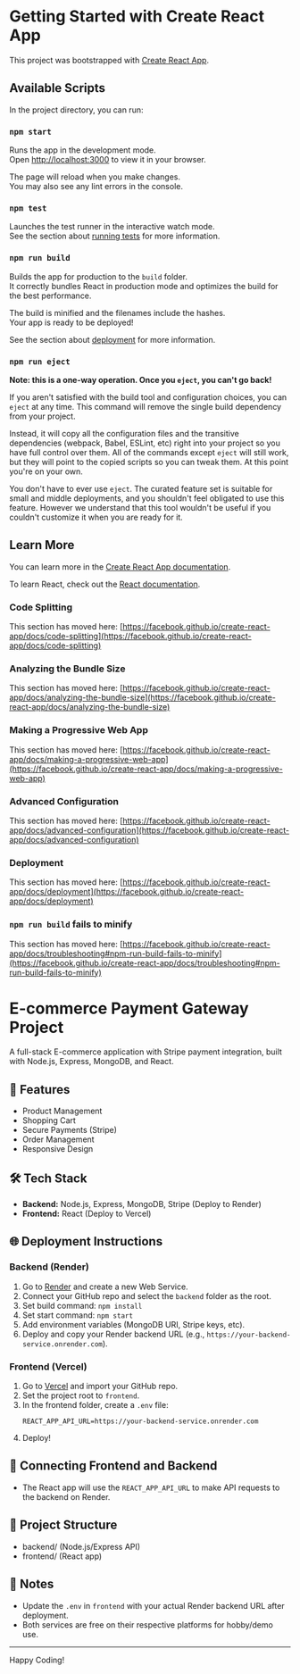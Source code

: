 # Getting Started with Create React App

This project was bootstrapped with [Create React App](https://github.com/facebook/create-react-app).

## Available Scripts

In the project directory, you can run:

### `npm start`

Runs the app in the development mode.\
Open [http://localhost:3000](http://localhost:3000) to view it in your browser.

The page will reload when you make changes.\
You may also see any lint errors in the console.

### `npm test`

Launches the test runner in the interactive watch mode.\
See the section about [running tests](https://facebook.github.io/create-react-app/docs/running-tests) for more information.

### `npm run build`

Builds the app for production to the `build` folder.\
It correctly bundles React in production mode and optimizes the build for the best performance.

The build is minified and the filenames include the hashes.\
Your app is ready to be deployed!

See the section about [deployment](https://facebook.github.io/create-react-app/docs/deployment) for more information.

### `npm run eject`

**Note: this is a one-way operation. Once you `eject`, you can't go back!**

If you aren't satisfied with the build tool and configuration choices, you can `eject` at any time. This command will remove the single build dependency from your project.

Instead, it will copy all the configuration files and the transitive dependencies (webpack, Babel, ESLint, etc) right into your project so you have full control over them. All of the commands except `eject` will still work, but they will point to the copied scripts so you can tweak them. At this point you're on your own.

You don't have to ever use `eject`. The curated feature set is suitable for small and middle deployments, and you shouldn't feel obligated to use this feature. However we understand that this tool wouldn't be useful if you couldn't customize it when you are ready for it.

## Learn More

You can learn more in the [Create React App documentation](https://facebook.github.io/create-react-app/docs/getting-started).

To learn React, check out the [React documentation](https://reactjs.org/).

### Code Splitting

This section has moved here: [https://facebook.github.io/create-react-app/docs/code-splitting](https://facebook.github.io/create-react-app/docs/code-splitting)

### Analyzing the Bundle Size

This section has moved here: [https://facebook.github.io/create-react-app/docs/analyzing-the-bundle-size](https://facebook.github.io/create-react-app/docs/analyzing-the-bundle-size)

### Making a Progressive Web App

This section has moved here: [https://facebook.github.io/create-react-app/docs/making-a-progressive-web-app](https://facebook.github.io/create-react-app/docs/making-a-progressive-web-app)

### Advanced Configuration

This section has moved here: [https://facebook.github.io/create-react-app/docs/advanced-configuration](https://facebook.github.io/create-react-app/docs/advanced-configuration)

### Deployment

This section has moved here: [https://facebook.github.io/create-react-app/docs/deployment](https://facebook.github.io/create-react-app/docs/deployment)

### `npm run build` fails to minify

This section has moved here: [https://facebook.github.io/create-react-app/docs/troubleshooting#npm-run-build-fails-to-minify](https://facebook.github.io/create-react-app/docs/troubleshooting#npm-run-build-fails-to-minify)

# E-commerce Payment Gateway Project

A full-stack E-commerce application with Stripe payment integration, built with Node.js, Express, MongoDB, and React.

## 🚀 Features
- Product Management
- Shopping Cart
- Secure Payments (Stripe)
- Order Management
- Responsive Design

## 🛠️ Tech Stack
- **Backend:** Node.js, Express, MongoDB, Stripe (Deploy to Render)
- **Frontend:** React (Deploy to Vercel)

## 🌐 Deployment Instructions

### Backend (Render)
1. Go to [Render](https://render.com/) and create a new Web Service.
2. Connect your GitHub repo and select the `backend` folder as the root.
3. Set build command: `npm install`
4. Set start command: `npm start`
5. Add environment variables (MongoDB URI, Stripe keys, etc).
6. Deploy and copy your Render backend URL (e.g., `https://your-backend-service.onrender.com`).

### Frontend (Vercel)
1. Go to [Vercel](https://vercel.com/) and import your GitHub repo.
2. Set the project root to `frontend`.
3. In the frontend folder, create a `.env` file:
   ```
   REACT_APP_API_URL=https://your-backend-service.onrender.com
   ```
4. Deploy!

## 🔗 Connecting Frontend and Backend
- The React app will use the `REACT_APP_API_URL` to make API requests to the backend on Render.

## 📁 Project Structure
- backend/ (Node.js/Express API)
- frontend/ (React app)

## 📝 Notes
- Update the `.env` in `frontend` with your actual Render backend URL after deployment.
- Both services are free on their respective platforms for hobby/demo use.

---
Happy Coding! 